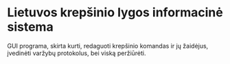 # Lietuvos krepšinio lygos informacinė sistema
GUI programa, skirta kurti, redaguoti krepšinio komandas ir jų žaidėjus, įvedinėti varžybų protokolus, bei viską peržiūrėti. 

